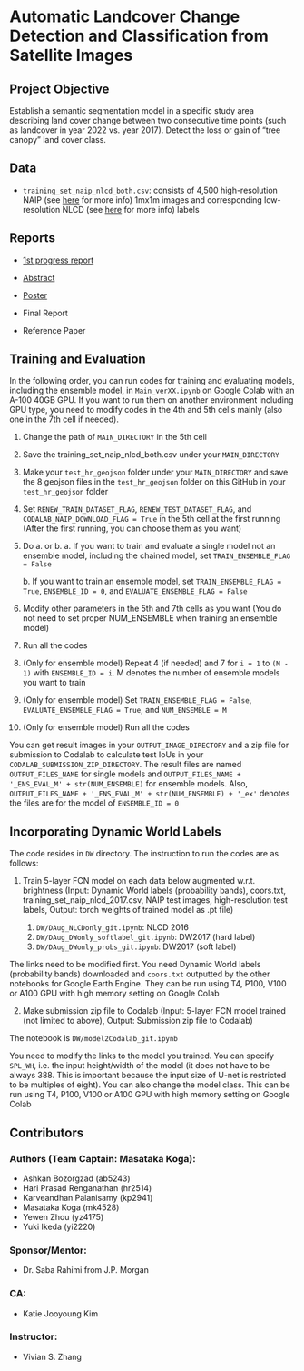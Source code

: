 # Automatic Landcover Change Detection and Classification from Satellite Images

## Project Objective

Establish a semantic segmentation model in a specific study area describing land cover change between two consecutive time points (such as landcover in year 2022 vs. year 2017). Detect the loss or gain of “tree canopy” land cover class.

## Data

* `training_set_naip_nlcd_both.csv`: consists of 4,500 high-resolution NAIP (see [here](pdfs/naip_info_sheet_2013.pdf) for more info) 1mx1m images and corresponding low-resolution NLCD (see [here](https://www.usgs.gov/centers/eros/science/national-land-cover-database) for more info) labels

## Reports

* [1st progress report](pdfs/1st_report.pdf)

* [Abstract](pdfs/Abstract.pdf)

* [Poster](pdfs/Poster.pdf)

* Final Report

* Reference Paper

## Training and Evaluation

In the following order, you can run codes for training and evaluating models, including the ensemble model, in `Main_verXX.ipynb` on Google Colab with an A-100 40GB GPU. If you want to run them on another environment including GPU type, you need to modify codes in the 4th and 5th cells mainly (also one in the 7th cell if needed).

1. Change the path of `MAIN_DIRECTORY` in the 5th cell

2. Save the training_set_naip_nlcd_both.csv under your `MAIN_DIRECTORY`

3. Make your `test_hr_geojson` folder under your `MAIN_DIRECTORY` and save the 8 geojson files in the `test_hr_geojson` folder on this GitHub in your `test_hr_geojson` folder

4. Set `RENEW_TRAIN_DATASET_FLAG`, `RENEW_TEST_DATASET_FLAG`, and `CODALAB_NAIP_DOWNLOAD_FLAG = True` in the 5th cell at the first running (After the first running, you can choose them as you want)

5. Do a. or b.
    a. If you want to train and evaluate a single model not an ensemble model, including the chained model, set `TRAIN_ENSEMBLE_FLAG = False`

    b. If you want to train an ensemble model, set `TRAIN_ENSEMBLE_FLAG = True`, `ENSEMBLE_ID = 0`, and `EVALUATE_ENSEMBLE_FLAG = False`

6. Modify other parameters in the 5th and 7th cells as you want (You do not need to set proper NUM_ENSEMBLE when training an ensemble model)

7. Run all the codes

8. (Only for ensemble model) Repeat 4 (if needed) and 7 for `i = 1` to `(M - 1)` with `ENSEMBLE_ID = i`. M denotes the number of ensemble models you want to train

9. (Only for ensemble model) Set `TRAIN_ENSEMBLE_FLAG = False`, `EVALUATE_ENSEMBLE_FLAG = True`, and `NUM_ENSEMBLE = M`

10. (Only for ensemble model) Run all the codes

You can get result images in your `OUTPUT_IMAGE_DIRECTORY` and a zip file for submission to Codalab to calculate test IoUs in your `CODALAB_SUBMISSION_ZIP_DIRECTORY`. The result files are named `OUTPUT_FILES_NAME` for single models and `OUTPUT_FILES_NAME + '_ENS_EVAL_M' + str(NUM_ENSEMBLE)` for ensemble models. Also, `OUTPUT_FILES_NAME + '_ENS_EVAL_M' + str(NUM_ENSEMBLE) + '_ex'` denotes the files are for the model of `ENSEMBLE_ID = 0`

## Incorporating Dynamic World Labels

The code resides in `DW` directory. The instruction to run the codes are as follows: 

1. Train 5-layer FCN model on each data below augmented w.r.t. brightness (Input: Dynamic World labels (probability bands), coors.txt, training_set_naip_nlcd_2017.csv, NAIP test images, high-resolution test labels, Output: torch weights of trained model as .pt file)

    1. `DW/DAug_NLCDonly_git.ipynb`: NLCD 2016
    2. `DW/DAug_DWonly_softlabel_git.ipynb`: DW2017 (hard label)
    3. `DW/DAug_DWonly_probs_git.ipynb`: DW2017 (soft label)

The links need to be modified first. You need Dynamic World labels (probability bands) downloaded and `coors.txt` outputted by the other notebooks for Google Earth Engine. They can be run using T4, P100, V100 or A100 GPU with high memory setting on Google Colab

2. Make submission zip file to Codalab (Input: 5-layer FCN model trained (not limited to above), Output: Submission zip file to Codalab)

The notebook is `DW/model2Codalab_git.ipynb`

You need to modify the links to the model you trained. You can specify `SPL_WH`, i.e. the input height/width of the model (it does not have to be always 388. This is important because the input size of U-net is restricted to be multiples of eight). You can also change the model class. This can be run using T4, P100, V100 or A100 GPU with high memory setting on Google Colab

## Contributors

### Authors (Team Captain: Masataka Koga):
+ Ashkan Bozorgzad (ab5243)
+ Hari Prasad Renganathan (hr2514)
+ Karveandhan Palanisamy (kp2941)
+ Masataka Koga (mk4528)
+ Yewen Zhou (yz4175)
+ Yuki Ikeda (yi2220)

###  Sponsor/Mentor:
- Dr. Saba Rahimi from J.P. Morgan

###  CA:
- Katie Jooyoung Kim

###  Instructor:
- Vivian S. Zhang
